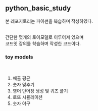 ## python_basic_study

본 레포지토리는 파이썬을 복습하며 작성하였다. <br>

<br>
간단한 몇개의 토이모델로 이루어져 있으며<br>
코드잇 강의를 학습하며 작성한 코드이다.
<br>

### toy models
<br>

1. 매출 평균<br>
2. 숫자 맞추기<br>
3. 영어 단어장 생성 및 퀴즈 풀기<br>
4. 로또 시뮬레이션<br>
5. 숫자 야구 
